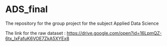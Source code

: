 # ADS_final
The repository for the group project for the subject Applied Data Science

The link for the raw dataset : https://drive.google.com/open?id=16LpmQZ-6tx_lxFafuK6VOE7ZkA5XYEx8
